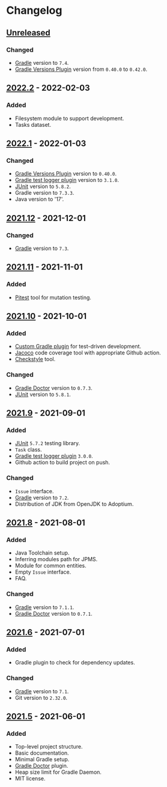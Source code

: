 # Changelog

## [Unreleased]
### Changed
- [Gradle] version to `7.4`.
- [Gradle Versions Plugin] version from `0.40.0` to `0.42.0`.

## [2022.2] - 2022-02-03
### Added
- Filesystem module to support development.
- Tasks dataset.

## [2022.1] - 2022-01-03
### Changed
- [Gradle Versions Plugin] version to `0.40.0`.
- [Gradle test logger plugin] version to `3.1.0`.
- [JUnit] version to `5.8.2`.
- Gradle version to `7.3.3`.
- Java version to '17'.

## [2021.12] - 2021-12-01
### Changed
- [Gradle] version to `7.3`.

## [2021.11] - 2021-11-01
### Added
- [Pitest] tool for mutation testing.

## [2021.10] - 2021-10-01
### Added
- [Custom Gradle plugin] for test-driven development.
- [Jacoco] code coverage tool with appropriate Github action.
- [Checkstyle] tool.

### Changed
- [Gradle Doctor] version to `0.7.3`.
- [JUnit] version to `5.8.1`.

## [2021.9] - 2021-09-01
### Added
- [JUnit] `5.7.2` testing library.
- `Task` class.
- [Gradle test logger plugin] `3.0.0`.
- Github action to build project on push.

### Changed
- `Issue` interface.
- [Gradle] version to `7.2`.
- Distribution of JDK from OpenJDK to Adoptium.

## [2021.8] - 2021-08-01
### Added
- Java Toolchain setup.
- Inferring modules path for JPMS.
- Module for common entities.
- Empty `Issue` interface.
- FAQ.

### Changed
- [Gradle] version to `7.1.1`.
- [Gradle Doctor] version to `0.7.1`.

## [2021.6] - 2021-07-01
### Added
- Gradle plugin to check for dependency updates.

### Changed
- [Gradle] version to `7.1`.
- Git version to `2.32.0`.

## [2021.5] - 2021-06-01
### Added
- Top-level project structure.
- Basic documentation.
- Minimal Gradle setup.
- [Gradle Doctor] plugin.
- Heap size limit for Gradle Daemon.
- MIT license.

[Unreleased]: https://github.com/iyankovsky/java-server-template/compare/v2022.2...HEAD
[2022.2]: https://github.com/iyankovsky/java-server-template/releases/tag/v2022.2
[2022.1]: https://github.com/iyankovsky/java-server-template/releases/tag/v2022.1
[2021.12]: https://github.com/iyankovsky/java-server-template/releases/tag/v2021.12
[2021.11]: https://github.com/iyankovsky/java-server-template/releases/tag/v2021.11
[2021.10]: https://github.com/iyankovsky/java-server-template/releases/tag/v2021.10
[2021.9]: https://github.com/iyankovsky/java-server-template/releases/tag/v2021.9
[2021.8]: https://github.com/iyankovsky/java-server-template/releases/tag/v2021.8
[2021.6]: https://github.com/iyankovsky/java-server-template/releases/tag/v2021.6
[2021.5]: https://github.com/iyankovsky/java-server-template/releases/tag/v2021.5

[Gradle]: https://gradle.org
[Pitest]: https://pitest.org
[JUnit]: https://junit.org/junit5
[Gradle test logger plugin]: https://github.com/radarsh/gradle-test-logger-plugin
[Jacoco]: https://www.eclemma.org/jacoco
[Gradle Doctor]: https://runningcode.github.io/gradle-doctor
[Custom Gradle plugin]: https://docs.gradle.org/current/userguide/custom_plugins.html
[Checkstyle]: https://checkstyle.sourceforge.io
[Gradle Versions Plugin]: https://github.com/ben-manes/gradle-versions-plugin
